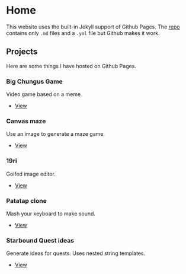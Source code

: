 # Home

This website uses the built-in Jekyll support of Github Pages.
The [repo](https://github.com/ZufengW/ZufengW.github.io) contains only `.md` files and a `.yml` file but Github makes it work.



## Projects
Here are some things I have hosted on Github Pages.


### Big Chungus Game
Video game based on a meme.

* [View](https://zufengw.github.io/big-chungus-game/)

### Canvas maze
Use an image to generate a maze game.

* [View](https://zufengw.github.io/canvas-maze/)


### 19ri
Golfed image editor.

* [View](19ri)

### Patatap clone
Mash your keyboard to make sound.

* [View](patatap-clone)

### Starbound Quest ideas
Generate ideas for quests. Uses nested string templates.

* [View](sb-quest-ideas)
